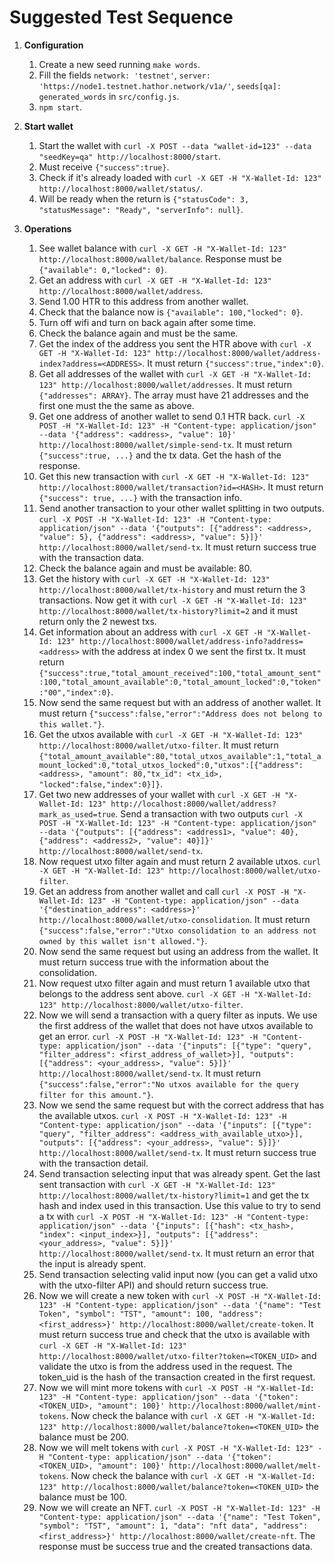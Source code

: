# Suggested Test Sequence

1. **Configuration**
    1. Create a new seed running `make words`.
    1. Fill the fields `network: 'testnet'`, `server: 'https://node1.testnet.hathor.network/v1a/'`, `seeds[qa]: generated_words` in `src/config.js`.
    1. `npm start`.

1. **Start wallet**
    1. Start the wallet with `curl -X POST --data "wallet-id=123" --data "seedKey=qa" http://localhost:8000/start`.
    1. Must receive `{"success":true}`.
    1. Check if it's already loaded with `curl -X GET -H "X-Wallet-Id: 123" http://localhost:8000/wallet/status/`.
    1. Will be ready when the return is `{"statusCode": 3, "statusMessage": "Ready", "serverInfo": null}`.

1. **Operations**
    1. See wallet balance with `curl -X GET -H "X-Wallet-Id: 123" http://localhost:8000/wallet/balance`. Response must be `{"available": 0,"locked": 0}`.
    1. Get an address with `curl -X GET -H "X-Wallet-Id: 123" http://localhost:8000/wallet/address`.
    1. Send 1.00 HTR to this address from another wallet.
    1. Check that the balance now is `{"available": 100,"locked": 0}`.
    1. Turn off wifi and turn on back again after some time.
    1. Check the balance again and must be the same.
    1. Get the index of the address you sent the HTR above with `curl -X GET -H "X-Wallet-Id: 123" http://localhost:8000/wallet/address-index?address=<ADDRESS>`. It must return `{"success":true,"index":0}`.
    1. Get all addresses of the wallet with `curl -X GET -H "X-Wallet-Id: 123" http://localhost:8000/wallet/addresses`. It must return `{"addresses": ARRAY}`. The array must have 21 addresses and the first one must the the same as above.
    1. Get one address of another wallet to send 0.1 HTR back. `curl -X POST -H "X-Wallet-Id: 123" -H "Content-type: application/json" --data '{"address": <address>, "value": 10}' http://localhost:8000/wallet/simple-send-tx`. It must return `{"success":true, ...}` and the tx data. Get the hash of the response.
    1. Get this new transaction with `curl -X GET -H "X-Wallet-Id: 123" http://localhost:8000/wallet/transaction?id=<HASH>`. It must return `{"success": true, ...}` with the transaction info.
    1. Send another transaction to your other wallet splitting in two outputs. `curl -X POST -H "X-Wallet-Id: 123" -H "Content-type: application/json" --data '{"outputs": [{"address": <address>, "value": 5}, {"address": <address>, "value": 5}]}' http://localhost:8000/wallet/send-tx`. It must return success true with the transaction data.
    1. Check the balance again and must be available: 80.
    1. Get the history with `curl -X GET -H "X-Wallet-Id: 123" http://localhost:8000/wallet/tx-history` and must return the 3 transactions. Now get it with `curl -X GET -H "X-Wallet-Id: 123" http://localhost:8000/wallet/tx-history?limit=2` and it must return only the 2 newest txs.
    1. Get information about an address with `curl -X GET -H "X-Wallet-Id: 123" http://localhost:8000/wallet/address-info?address=<address>` with the address at index 0 we sent the first tx. It must return `{"success":true,"total_amount_received":100,"total_amount_sent":100,"total_amount_available":0,"total_amount_locked":0,"token":"00","index":0}`.
    1. Now send the same request but with an address of another wallet. It must return `{"success":false,"error":"Address does not belong to this wallet."}`.
    1. Get the utxos available with `curl -X GET -H "X-Wallet-Id: 123" http://localhost:8000/wallet/utxo-filter`. It must return `{"total_amount_available":80,"total_utxos_available":1,"total_amount_locked":0,"total_utxos_locked":0,"utxos":[{"address": <address>, "amount": 80,"tx_id": <tx_id>, "locked":false,"index":0}]}`.
    1. Get two new addresses of your wallet with `curl -X GET -H "X-Wallet-Id: 123" http://localhost:8000/wallet/address?mark_as_used=true`. Send a transaction with two outputs `curl -X POST -H "X-Wallet-Id: 123" -H "Content-type: application/json" --data '{"outputs": [{"address": <address1>, "value": 40}, {"address": <address2>, "value": 40}]}' http://localhost:8000/wallet/send-tx`.
    1. Now request utxo filter again and must return 2 available utxos. `curl -X GET -H "X-Wallet-Id: 123" http://localhost:8000/wallet/utxo-filter`.
    1. Get an address from another wallet and call `curl -X POST -H "X-Wallet-Id: 123" -H "Content-type: application/json" --data '{"destination_address": <address>}' http://localhost:8000/wallet/utxo-consolidation`. It must return `{"success":false,"error":"Utxo consolidation to an address not owned by this wallet isn't allowed."}`.
    1. Now send the same request but using an address from the wallet. It must return success true with the information about the consolidation.
    1. Now request utxo filter again and must return 1 available utxo that belongs to the address sent above. `curl -X GET -H "X-Wallet-Id: 123" http://localhost:8000/wallet/utxo-filter`.
    1. Now we will send a transaction with a query filter as inputs. We use the first address of the wallet that does not have utxos available to get an error.  `curl -X POST -H "X-Wallet-Id: 123" -H "Content-type: application/json" --data '{"inputs": [{"type": "query", "filter_address": <first_address_of_wallet>}], "outputs": [{"address": <your_address>, "value": 5}]}' http://localhost:8000/wallet/send-tx`. It must return `{"success":false,"error":"No utxos available for the query filter for this amount."}`.
    1. Now we send the same request but with the correct address that has the available utxos. `curl -X POST -H "X-Wallet-Id: 123" -H "Content-type: application/json" --data '{"inputs": [{"type": "query", "filter_address": <address_with_available_utxo>}], "outputs": [{"address": <your_address>, "value": 5}]}' http://localhost:8000/wallet/send-tx`. It must return success true with the transaction detail.
    1. Send transaction selecting input that was already spent. Get the last sent transaction with `curl -X GET -H "X-Wallet-Id: 123" http://localhost:8000/wallet/tx-history?limit=1` and get the tx hash and index used in this transaction. Use this value to try to send a tx with `curl -X POST -H "X-Wallet-Id: 123" -H "Content-type: application/json" --data '{"inputs": [{"hash": <tx_hash>, "index": <input_index>}], "outputs": [{"address": <your_address>, "value": 5}]}' http://localhost:8000/wallet/send-tx`. It must return an error that the input is already spent.
    1. Send transaction selecting valid input now (you can get a valid utxo with the utxo-filter API) and should return success true.
    1. Now we will create a new token with `curl -X POST -H "X-Wallet-Id: 123" -H "Content-type: application/json" --data '{"name": "Test Token", "symbol": "TST", "amount": 100, "address": <first_address>}' http://localhost:8000/wallet/create-token`. It must return success true and check that the utxo is available with `curl -X GET -H "X-Wallet-Id: 123" http://localhost:8000/wallet/utxo-filter?token=<TOKEN_UID>` and validate the utxo is from the address used in the request. The token_uid is the hash of the transaction created in the first request.
    1. Now we will mint more tokens with `curl -X POST -H "X-Wallet-Id: 123" -H "Content-type: application/json" --data '{"token": <TOKEN_UID>, "amount": 100}' http://localhost:8000/wallet/mint-tokens`. Now check the balance with `curl -X GET -H "X-Wallet-Id: 123" http://localhost:8000/wallet/balance?token=<TOKEN_UID>` the balance must be 200.
    1. Now we will melt tokens with `curl -X POST -H "X-Wallet-Id: 123" -H "Content-type: application/json" --data '{"token": <TOKEN_UID>, "amount": 100}' http://localhost:8000/wallet/melt-tokens`. Now check the balance with `curl -X GET -H "X-Wallet-Id: 123" http://localhost:8000/wallet/balance?token=<TOKEN_UID>` the balance must be 100.
    1. Now we will create an NFT. `curl -X POST -H "X-Wallet-Id: 123" -H "Content-type: application/json" --data '{"name": "Test Token", "symbol": "TST", "amount": 1, "data": "nft data", "address": <first_address>}' http://localhost:8000/wallet/create-nft`. The response must be success true and the created transactions data.
